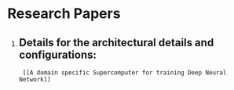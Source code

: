 # Research Papers
1. Details for the architectural details and configurations:
	- 
		[[A domain specific Supercomputer for training Deep Neural Network]]
